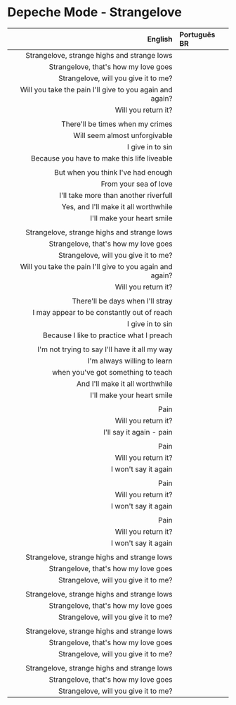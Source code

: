 # Depeche Mode - Strangelove

| English | Português BR |
|------:|:--------------------|
| Strangelove, strange highs and strange lows |
| Strangelove, that's how my love goes |
| Strangelove, will you give it to me? |
| Will you take the pain I'll give to you again and again? |
| Will you return it? |
|  |
| There'll be times when my crimes |
| Will seem almost unforgivable |
| I give in to sin |
| Because you have to make this life liveable |
|  |
| But when you think I've had enough |
| From your sea of love |
| I'll take more than another riverfull |
| Yes, and I'll make it all worthwhile |
| I'll make your heart smile |
|  |
| Strangelove, strange highs and strange lows |
| Strangelove, that's how my love goes |
| Strangelove, will you give it to me? |
| Will you take the pain I'll give to you again and again? |
| Will you return it? |
|  |
| There'll be days when I'll stray |
| I may appear to be constantly out of reach |
| I give in to sin |
| Because I like to practice what I preach |
|  |
| I'm not trying to say I'll have it all my way |
| I'm always willing to learn |
| when you've got something to teach |
| And I'll make it all worthwhile |
| I'll make your heart smile |
|  |
| Pain |
| Will you return it? |
| I'll say it again - pain |
|  |
| Pain |
| Will you return it? |
| I won't say it again |
|  |
| Pain |
| Will you return it? |
| I won't say it again |
|  |
| Pain |
| Will you return it? |
| I won't say it again |
|  |
| Strangelove, strange highs and strange lows |
| Strangelove, that's how my love goes |
| Strangelove, will you give it to me? |
|  |
| Strangelove, strange highs and strange lows |
| Strangelove, that's how my love goes |
| Strangelove, will you give it to me? |
|  |
| Strangelove, strange highs and strange lows |
| Strangelove, that's how my love goes |
| Strangelove, will you give it to me? |
|  |
| Strangelove, strange highs and strange lows |
| Strangelove, that's how my love goes |
| Strangelove, will you give it to me? |